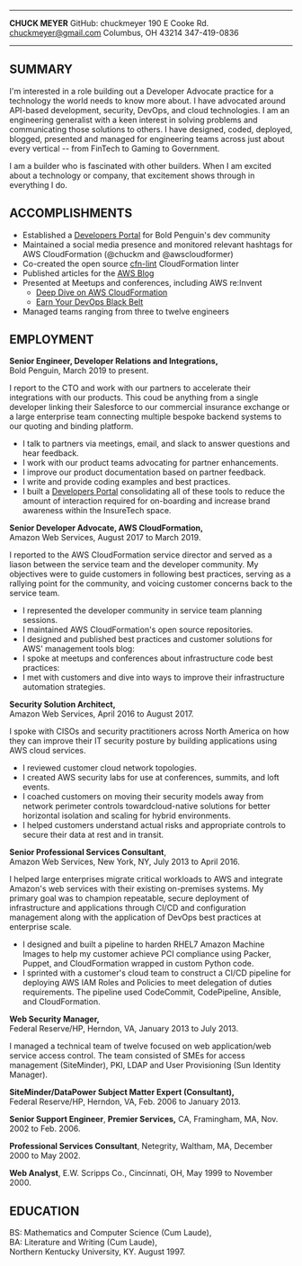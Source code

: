 -------------------     ----------------------------
**CHUCK MEYER**                   GitHub: chuckmeyer
190 E Cooke Rd.                 chuckmeyer@gmail.com
Columbus, OH 43214                      347-419-0836
-------------------     ----------------------------

SUMMARY
-------

I'm interested in a role building out a Developer Advocate practice for a
technology the world needs to know more about. I have advocated around API-based
development, security, DevOps, and cloud technologies. I am an engineering
generalist with a keen interest in solving problems and communicating those
solutions to others. I have designed, coded, deployed, blogged, presented and
managed for engineering teams across just about every vertical -- from FinTech
to Gaming to Government.

I am a builder who is fascinated with other builders. When I am excited about a
technology or company, that excitement shows through in everything I do.

ACCOMPLISHMENTS
---------------

- Established a [Developers Portal](https://developers.boldpeguin.com) for Bold Penguin's dev community
- Maintained a social media presence and monitored relevant hashtags for AWS
  CloudFormation (@chuckm and @awscloudformer)
- Co-created the open source [cfn-lint](https://github.com/aws-cloudformation/cfn-python-lint) CloudFormation linter
- Published articles for the [AWS Blog](https://aws.amazon.com/search/?searchQuery=Chuck%20Meyer#facet_type=blogs)
- Presented at Meetups and conferences, including AWS re:Invent
  - [Deep Dive on AWS CloudFormation](https://www.youtube.com/watch?v=KXUsyApAI3Y)
  - [Earn Your DevOps Black Belt](https://www.youtube.com/watch?v=X31kA1ANBVw)
- Managed teams ranging from three to twelve engineers

EMPLOYMENT
----------

**Senior Engineer, Developer Relations and Integrations,**  
Bold Penguin, March 2019 to present.

I report to the CTO and work with our partners to accelerate their integrations
with our products. This coud be anything from a single developer linking their
Salesforce to our commercial insurance exchange or a large enterprise team
connecting multiple bespoke backend systems to our quoting and binding platform.

- I talk to partners via meetings, email, and slack to answer questions and hear
  feedback.
- I work with our product teams advocating for partner enhancements.
- I improve our product documentation based on partner feedback.
- I write and provide coding examples and best practices.
- I built a [Developers Portal](https://developers.boldpenguin.com)
  consolidating all of these tools to reduce the amount of interaction
  required for on-boarding and increase brand awareness within the InsureTech
  space.

**Senior Developer Advocate, AWS CloudFormation,**  
Amazon Web Services, August 2017 to March 2019.

I reported to the AWS CloudFormation service director and served as a liason
between the service team and the developer community. My objectives were to
guide customers in following best practices, serving as a rallying point for the
community, and voicing customer concerns back to the service team.

- I represented the developer community in service team planning sessions.
- I maintained AWS CloudFormation's open source repositories.
- I designed and published best practices and customer solutions for AWS' management tools blog:
- I spoke at meetups and conferences about infrastructure code best practices:
- I met with customers and dive into ways to improve their infrastructure automation strategies.

**Security Solution Architect,**  
Amazon Web Services, April 2016 to August 2017.

I spoke with CISOs and security practitioners across North America on how they can improve
their IT security posture by building applications using AWS cloud services.

-  I reviewed customer cloud network topologies.
-  I created AWS security labs for use at conferences, summits, and loft
    events.
-  I coached customers on moving their security models away from network
   perimeter controls towardcloud-native solutions for better horizontal
   isolation and scaling for hybrid environments.
-  I helped customers understand actual risks and appropriate controls to secure
   their data at rest and in transit.

**Senior Professional Services Consultant**,  
Amazon Web Services, New York, NY, July 2013 to April 2016.

I helped large enterprises migrate critical workloads to AWS and integrate
Amazon\'s web services with their existing on-premises systems. My primary goal
was to champion repeatable, secure deployment of infrastructure and applications
through CI/CD and configuration management along with the application of DevOps
best practices at enterprise scale.

-   I designed and built a pipeline to harden RHEL7 Amazon Machine
    Images to help my customer achieve PCI compliance using Packer,
    Puppet, and CloudFormation wrapped in custom Python code.
-   I sprinted with a customer's cloud team to construct a CI/CD
    pipeline for deploying AWS IAM Roles and Policies to meet delegation
    of duties requirements. The pipeline used CodeCommit, CodePipeline,
    Ansible, and CloudFormation.

**Web Security Manager,**  
Federal Reserve/HP, Herndon, VA, January 2013 to July 2013.

I managed a technical team of twelve focused on web application/web service access
control. The team consisted of SMEs for access management (SiteMinder),
PKI, LDAP and User Provisioning (Sun Identity Manager).

**SiteMinder/DataPower Subject Matter Expert (Consultant),**  
Federal Reserve/HP, Herndon, VA, Feb. 2006 to January 2013.

**Senior Support Engineer**, **Premier Services,**
CA, Framingham, MA, Nov. 2002 to Feb. 2006.

**Professional Services Consultant**,
Netegrity, Waltham, MA, December 2000 to May 2002.

**Web Analyst**,
E.W. Scripps Co., Cincinnati, OH, May 1999 to November 2000.

EDUCATION
---------

BS: Mathematics and Computer Science (Cum Laude),  
BA: Literature and Writing (Cum Laude),  
Northern Kentucky University, KY. August 1997.
